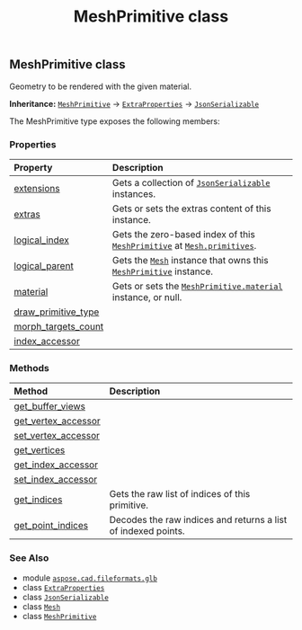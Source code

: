 ﻿---
title: MeshPrimitive class
second_title: Aspose.CAD for Python via .NET API References
description: 
type: docs
weight: 240
url: /python-net/aspose.cad.fileformats.glb/meshprimitive/
is_root: false
---

## MeshPrimitive class

Geometry to be rendered with the given material.



**Inheritance:** [`MeshPrimitive`](/cad/python-net/aspose.cad.fileformats.glb/meshprimitive) → 
[`ExtraProperties`](/cad/python-net/aspose.cad.fileformats.glb/extraproperties) → 
[`JsonSerializable`](/cad/python-net/aspose.cad.fileformats.glb.io/jsonserializable)



The MeshPrimitive type exposes the following members:

### Properties
| Property | Description |
| :- | :- |
| [extensions](/cad/python-net/aspose.cad.fileformats.glb/meshprimitive/extensions) | Gets a collection of [`JsonSerializable`](/cad/python-net/aspose.cad.fileformats.glb.io/jsonserializable) instances. |
| [extras](/cad/python-net/aspose.cad.fileformats.glb/meshprimitive/extras) | Gets or sets the extras content of this instance. |
| [logical_index](/cad/python-net/aspose.cad.fileformats.glb/meshprimitive/logical_index) | Gets the zero-based index of this [`MeshPrimitive`](/cad/python-net/aspose.cad.fileformats.glb/meshprimitive) at [`Mesh.primitives`](/cad/python-net/aspose.cad.fileformats.glb/mesh#primitives). |
| [logical_parent](/cad/python-net/aspose.cad.fileformats.glb/meshprimitive/logical_parent) | Gets the [`Mesh`](/cad/python-net/aspose.cad.fileformats.glb/mesh) instance that owns this [`MeshPrimitive`](/cad/python-net/aspose.cad.fileformats.glb/meshprimitive) instance. |
| [material](/cad/python-net/aspose.cad.fileformats.glb/meshprimitive/material) | Gets or sets the [`MeshPrimitive.material`](/cad/python-net/aspose.cad.fileformats.glb/meshprimitive#material) instance, or null. |
| [draw_primitive_type](/cad/python-net/aspose.cad.fileformats.glb/meshprimitive/draw_primitive_type) |  |
| [morph_targets_count](/cad/python-net/aspose.cad.fileformats.glb/meshprimitive/morph_targets_count) |  |
| [index_accessor](/cad/python-net/aspose.cad.fileformats.glb/meshprimitive/index_accessor) |  |


### Methods
| Method | Description |
| :- | :- |
| [get_buffer_views](/cad/python-net/aspose.cad.fileformats.glb/meshprimitive/get_buffer_views/#bool-bool-bool) |  |
| [get_vertex_accessor](/cad/python-net/aspose.cad.fileformats.glb/meshprimitive/get_vertex_accessor/#str) |  |
| [set_vertex_accessor](/cad/python-net/aspose.cad.fileformats.glb/meshprimitive/set_vertex_accessor/#str-aspose.cad.fileformats.collada.fileparser.elements.Accessor) |  |
| [get_vertices](/cad/python-net/aspose.cad.fileformats.glb/meshprimitive/get_vertices/#str) |  |
| [get_index_accessor](/cad/python-net/aspose.cad.fileformats.glb/meshprimitive/get_index_accessor/#) |  |
| [set_index_accessor](/cad/python-net/aspose.cad.fileformats.glb/meshprimitive/set_index_accessor/#aspose.cad.fileformats.collada.fileparser.elements.Accessor) |  |
| [get_indices](/cad/python-net/aspose.cad.fileformats.glb/meshprimitive/get_indices/#) | Gets the raw list of indices of this primitive. |
| [get_point_indices](/cad/python-net/aspose.cad.fileformats.glb/meshprimitive/get_point_indices/#) | Decodes the raw indices and returns a list of indexed points. |



### See Also
* module [`aspose.cad.fileformats.glb`](..)
* class [`ExtraProperties`](/cad/python-net/aspose.cad.fileformats.glb/extraproperties)
* class [`JsonSerializable`](/cad/python-net/aspose.cad.fileformats.glb.io/jsonserializable)
* class [`Mesh`](/cad/python-net/aspose.cad.fileformats.glb/mesh)
* class [`MeshPrimitive`](/cad/python-net/aspose.cad.fileformats.glb/meshprimitive)
